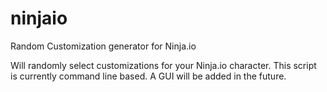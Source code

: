 # ninjaio
Random Customization generator for Ninja.io
 
Will randomly select customizations for your Ninja.io character. This script is currently command line based. A GUI will be added in the future. 
